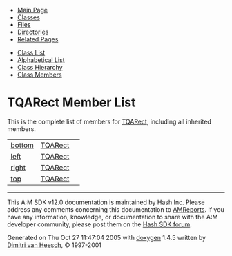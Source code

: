 <div class="tabs">

- [Main Page](index.md)
- <span id="current">[Classes](annotated.md)</span>
- [Files](files.md)
- [Directories](dirs.md)
- [Related Pages](pages.md)

</div>

<div class="tabs">

- [Class List](annotated.md)
- [Alphabetical List](classes.md)
- [Class Hierarchy](hierarchy.md)
- [Class Members](functions.md)

</div>

# TQARect Member List

This is the complete list of members for <a href="structTQARect.md" class="el">TQARect</a>, including all inherited members.

|  |  |  |
|----|----|----|
| <a href="structTQARect.md#71f262d796bed1ab30e8a2d5a8ddee6f" class="el">bottom</a> | <a href="structTQARect.md" class="el">TQARect</a> |  |
| <a href="structTQARect.md#811882fecd5c7618d7099ebbd39ea254" class="el">left</a> | <a href="structTQARect.md" class="el">TQARect</a> |  |
| <a href="structTQARect.md#7c4f29407893c334a6cb7a87bf045c0d" class="el">right</a> | <a href="structTQARect.md" class="el">TQARect</a> |  |
| <a href="structTQARect.md#b28354b543375bfa94dabaeda722927f" class="el">top</a> | <a href="structTQARect.md" class="el">TQARect</a> |  |

------------------------------------------------------------------------

<span class="small">This A:M SDK v12.0 documentation is maintained by Hash Inc. Please address any comments concerning this documentation to [AMReports](http://www.hash.com/reports). If you have any information, knowledge, or documentation to share with the A:M developer community, please post them on the [Hash SDK forum](http://www.hash.com/forums/index.php?showforum=11).</span>

Generated on Thu Oct 27 11:47:04 2005 with [<span class="image placeholder" original-image-src="doxygen.png" original-image-title="" height="45" width="100" align="middle" border="0">doxygen</span>](http://www.doxygen.org/index.html) 1.4.5 written by [Dimitri van Heesch](mailto:dimitri@stack.nl), © 1997-2001
